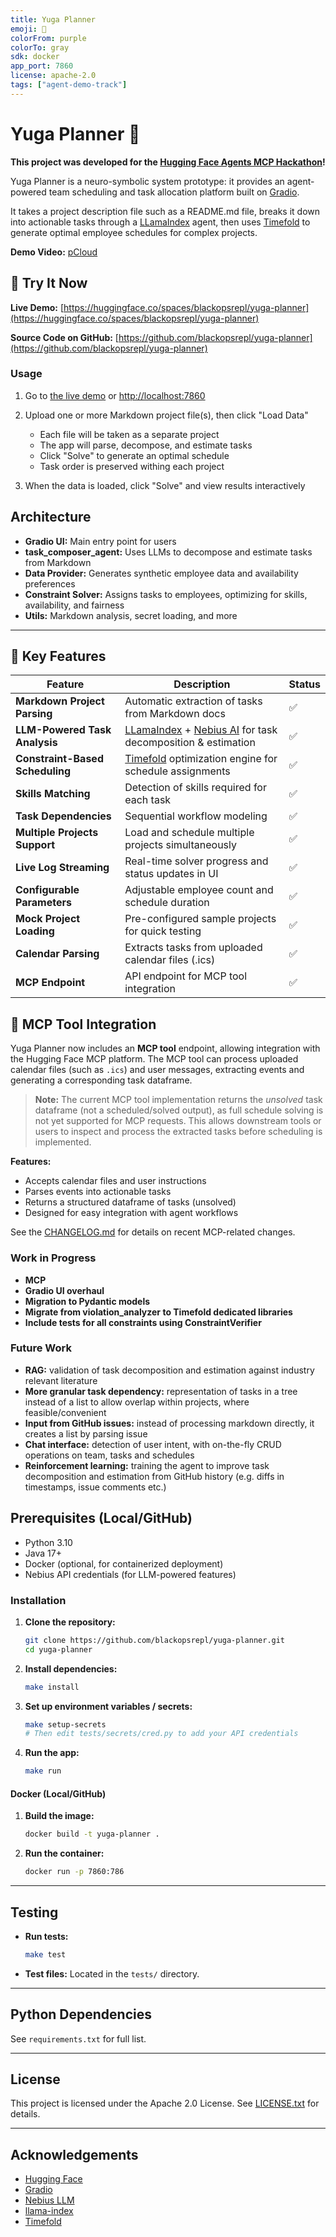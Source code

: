 ```yaml
---
title: Yuga Planner
emoji: 🐍
colorFrom: purple
colorTo: gray
sdk: docker
app_port: 7860
license: apache-2.0
tags: ["agent-demo-track"]
---
```


# Yuga Planner 🐍

**This project was developed for the [Hugging Face Agents MCP Hackathon](https://huggingface.co/Agents-MCP-Hackathon)!**

Yuga Planner is a neuro-symbolic system prototype: it provides an agent-powered team scheduling and task allocation platform built on [Gradio](https://gradio.app/).

It takes a project description file such as a README.md file, breaks it down into actionable tasks through a [LLamaIndex](https://www.llamaindex.ai/) agent, then uses [Timefold](http://www.timefold.ai) to generate optimal employee schedules for complex projects.

**Demo Video:** [pCloud]()

## 🚀 Try It Now
**Live Demo:**
[https://huggingface.co/spaces/blackopsrepl/yuga-planner](https://huggingface.co/spaces/blackopsrepl/yuga-planner)

**Source Code on GitHub:**
[https://github.com/blackopsrepl/yuga-planner](https://github.com/blackopsrepl/yuga-planner)

### Usage

1. Go to [the live demo](https://huggingface.co/spaces/Agents-MCP-Hackathon/yuga-planner) or [http://localhost:7860](http://localhost:7860)

2. Upload one or more Markdown project file(s), then click "Load Data"
   - Each file will be taken as a separate project
   - The app will parse, decompose, and estimate tasks
   - Click "Solve" to generate an optimal schedule
   - Task order is preserved withing each project

3. When the data is loaded, click "Solve" and view results interactively

## Architecture

- **Gradio UI:** Main entry point for users
- **task_composer_agent:** Uses LLMs to decompose and estimate tasks from Markdown
- **Data Provider:** Generates synthetic employee data and availability preferences
- **Constraint Solver:** Assigns tasks to employees, optimizing for skills, availability, and fairness
- **Utils:** Markdown analysis, secret loading, and more

---

## 🌟 Key Features
| Feature | Description | Status |
|---------|-------------|--------|
| **Markdown Project Parsing** | Automatic extraction of tasks from Markdown docs | ✅ |
| **LLM-Powered Task Analysis** | [LLamaIndex](https://www.llamaindex.ai/) + [Nebius AI](https://nebius.ai/) for task decomposition & estimation | ✅ |
| **Constraint-Based Scheduling** | [Timefold](http://www.timefold.ai) optimization engine for schedule assignments | ✅ |
| **Skills Matching** | Detection of skills required for each task | ✅ |
| **Task Dependencies** | Sequential workflow modeling | ✅ |
| **Multiple Projects Support** | Load and schedule multiple projects simultaneously | ✅ |
| **Live Log Streaming** | Real-time solver progress and status updates in UI | ✅ |
| **Configurable Parameters** | Adjustable employee count and schedule duration | ✅ |
| **Mock Project Loading** | Pre-configured sample projects for quick testing | ✅ |
| **Calendar Parsing** | Extracts tasks from uploaded calendar files (.ics) | ✅ |
| **MCP Endpoint** | API endpoint for MCP tool integration | ✅ |

## 🧩 MCP Tool Integration

Yuga Planner now includes an **MCP tool** endpoint, allowing integration with the Hugging Face MCP platform. The MCP tool can process uploaded calendar files (such as `.ics`) and user messages, extracting events and generating a corresponding task dataframe.

> **Note:** The current MCP tool implementation returns the *unsolved* task dataframe (not a scheduled/solved output), as full schedule solving is not yet supported for MCP requests. This allows downstream tools or users to inspect and process the extracted tasks before scheduling is implemented.

**Features:**
- Accepts calendar files and user instructions
- Parses events into actionable tasks
- Returns a structured dataframe of tasks (unsolved)
- Designed for easy integration with agent workflows

See the [CHANGELOG.md](CHANGELOG.md) for details on recent MCP-related changes.

### Work in Progress

- **MCP**
- **Gradio UI overhaul**
- **Migration to Pydantic models**
- **Migrate from violation_analyzer to Timefold dedicated libraries**
- **Include tests for all constraints using ConstraintVerifier**

### Future Work

- **RAG:** validation of task decomposition and estimation against industry relevant literature
- **More granular task dependency:** representation of tasks in a tree instead of a list to allow overlap within projects, where feasible/convenient
- **Input from GitHub issues:** instead of processing markdown directly, it creates a list by parsing issue
- **Chat interface:** detection of user intent, with on-the-fly CRUD operations on team, tasks and schedules
- **Reinforcement learning:** training the agent to improve task decomposition and estimation from GitHub history (e.g. diffs in timestamps, issue comments etc.)

## Prerequisites (Local/GitHub)

- Python 3.10
- Java 17+
- Docker (optional, for containerized deployment)
- Nebius API credentials (for LLM-powered features)

### Installation

1. **Clone the repository:**
   ```bash
   git clone https://github.com/blackopsrepl/yuga-planner.git
   cd yuga-planner
   ```

2. **Install dependencies:**
   ```bash
   make install
   ```

3. **Set up environment variables / secrets:**
   ```bash
   make setup-secrets
   # Then edit tests/secrets/cred.py to add your API credentials
   ```

4. **Run the app:**
   ```bash
   make run
   ```

#### Docker (Local/GitHub)

1. **Build the image:**
   ```bash
   docker build -t yuga-planner .
   ```

2. **Run the container:**
   ```bash
   docker run -p 7860:786
   ```

---

## Testing

- **Run tests:**
  ```bash
  make test
  ```

- **Test files:**
  Located in the `tests/` directory.

---

## Python Dependencies

See `requirements.txt` for full list.

---

## License

This project is licensed under the Apache 2.0 License. See [LICENSE.txt](LICENSE.txt) for details.

---

## Acknowledgements

- [Hugging Face](https://huggingface.co/)
- [Gradio](https://gradio.app/)
- [Nebius LLM](https://nebius.ai/)
- [llama-index](https://github.com/jerryjliu/llama_index)
- [Timefold](https://timefold.ai/)
